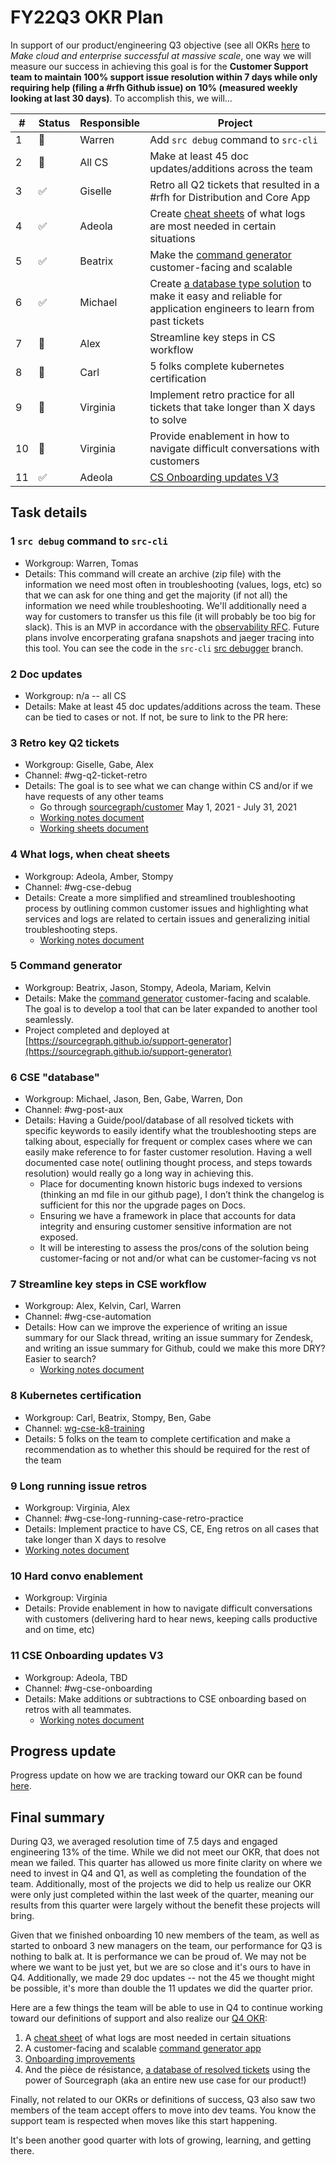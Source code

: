 # FY22Q3 OKR Plan

In support of our product/engineering Q3 objective (see all OKRs [here](../company/goals/2022_q3.md) to _Make cloud and enterprise successful at massive scale_, one way we will measure our success in achieving this goal is for the **Customer Support team to maintain 100% support issue resolution within 7 days while only requiring help (filing a #rfh Github issue) on 10% (measured weekly looking at last 30 days)**. To accomplish this, we will…

| #   | Status | Responsible | Project                                                                                                                                         |
| --- | ------ | ----------- | ----------------------------------------------------------------------------------------------------------------------------------------------- |
| 1   | 🚫     | Warren      | Add `src debug` command to `src-cli`                                                                                                            |
| 2   | 🚫     | All CS      | Make at least 45 doc updates/additions across the team                                                                                          |
| 3   | ✅     | Giselle     | Retro all Q2 tickets that resulted in a #rfh for Distribution and Core App                                                                      |
| 4   | ✅     | Adeola      | Create [cheat sheets](debugging-cheat-sheet.md) of what logs are most needed in certain situations                                              |
| 5   | ✅     | Beatrix     | Make the [command generator](https://command-generator.netlify.app/) customer-facing and scalable                                               |
| 6   | ✅     | Michael     | Create [a database type solution](zendesk-ticket-exporter.md) to make it easy and reliable for application engineers to learn from past tickets |
| 7   | 🚫     | Alex        | Streamline key steps in CS workflow                                                                                                             |
| 8   | 🚫     | Carl        | 5 folks complete kubernetes certification                                                                                                       |
| 9   | 🚫     | Virginia    | Implement retro practice for all tickets that take longer than X days to solve                                                                  |
| 10  | 🚫     | Virginia    | Provide enablement in how to navigate difficult conversations with customers                                                                    |
| 11  | ✅     | Adeola      | [CS Onboarding updates V3](cs-onboard-mentor.md)                                                                                                |

## Task details

### 1 `src debug` command to `src-cli`

- Workgroup: Warren, Tomas
- Details: This command will create an archive (zip file) with the information we need most often in troubleshooting (values, logs, etc) so that we can ask for one thing and get the majority (if not all) the information we need while troubleshooting. We'll additionally need a way for customers to transfer us this file (it will probably be too big for slack). This is an MVP in accordance with the [observability RFC](https://docs.google.com/document/d/1KjV9pNkwCwqzV5ugW6Bn0eQDZw2L8lVuWaaf7IvVYgQ/edit#). Future plans involve encorperating grafana snapshots and jaeger tracing into this tool. You can see the code in the `src-cli` [src debugger](https://github.com/sourcegraph/src-cli/blob/src-debugger/cmd/src/debug.go) branch.

### 2 Doc updates

- Workgroup: n/a -- all CS
- Details: Make at least 45 doc updates/additions across the team. These can be tied to cases or not. If not, be sure to link to the PR here:

### 3 Retro key Q2 tickets

- Workgroup: Giselle, Gabe, Alex
- Channel: #wg-q2-ticket-retro
- Details: The goal is to see what we can change within CS and/or if we have requests of any other teams
  - Go through [sourcegraph/customer](https://github.com/sourcegraph/customer/issues) May 1, 2021 - July 31, 2021
  - [Working notes document](https://docs.google.com/document/d/1cxjPXLxtwZ_TXy66Dv0fl-E96ko3WsY5ERVn9nXyNL0/edit)
  - [Working sheets document](https://docs.google.com/spreadsheets/d/1Gmsa-ZgIsiXj6feXVl2rlepoQf8GEM-5H3tGMxersdY/edit#gid=0)

### 4 What logs, when cheat sheets

- Workgroup: Adeola, Amber, Stompy
- Channel: #wg-cse-debug
- Details: Create a more simplified and streamlined troubleshooting process by outlining common customer issues and highlighting what services and logs are related to certain issues and generalizing initial troubleshooting steps.
  - [Working notes document](https://docs.google.com/document/d/13S8OH7Rm3xmxE8ttm6EJMV4bsPWRdWdv17VnBvuThUs/edit)

### 5 Command generator

- Workgroup: Beatrix, Jason, Stompy, Adeola, Mariam, Kelvin
- Details: Make the [command generator](https://sourcegraph.github.io/support-tools/command-generator/beta/) customer-facing and scalable. The goal is to develop a tool that can be later expanded to another tool seamlessly.
- Project completed and deployed at [https://sourcegraph.github.io/support-generator](https://sourcegraph.github.io/support-generator)

### 6 CSE "database"

- Workgroup: Michael, Jason, Ben, Gabe, Warren, Don
- Channel: #wg-post-aux
- Details: Having a Guide/pool/database of all resolved tickets with specific keywords to easily identify what the troubleshooting steps are talking about, especially for frequent or complex cases where we can easily make reference to for faster customer resolution. Having a well documented case note( outlining thought process, and steps towards resolution) would really go a long way in achieving this.
  - Place for documenting known historic bugs indexed to versions (thinking an md file in our github page), I don’t think the changelog is sufficient for this nor the upgrade pages on Docs.
  - Ensuring we have a framework in place that accounts for data integrity and ensuring customer sensitive information are not exposed.
  - It will be interesting to assess the pros/cons of the solution being customer-facing or not and/or what can be customer-facing vs not

### 7 Streamline key steps in CSE workflow

- Workgroup: Alex, Kelvin, Carl, Warren
- Channel: #wg-cse-automation
- Details: How can we improve the experience of writing an issue summary for our Slack thread, writing an issue summary for Zendesk, and writing an issue summary for Github, could we make this more DRY? Easier to search?
  - [Working notes document](https://docs.google.com/document/d/1D5_o08GFNZ318trY1hZkZHclBtXkzZrdNKn29a2_Uhc/edit#)

### 8 Kubernetes certification

- Workgroup: Carl, Beatrix, Stompy, Ben, Gabe
- Channel: [wg-cse-k8-training](https://sourcegraph.slack.com/archives/C02BETMDNBD)
- Details: 5 folks on the team to complete certification and make a recommendation as to whether this should be required for the rest of the team

### 9 Long running issue retros

- Workgroup: Virginia, Alex
- Channel: #wg-cse-long-running-case-retro-practice
- Details: Implement practice to have CS, CE, Eng retros on all cases that take longer than X days to resolve
- [Working notes document](https://docs.google.com/document/d/1RG2phsY5Ql2XP8qqf08asPnXA7MtAyWq_LevPouoOtA/edit)

### 10 Hard convo enablement

- Workgroup: Virginia
- Details: Provide enablement in how to navigate difficult conversations with customers (delivering hard to hear news, keeping calls productive and on time, etc)

### 11 CSE Onboarding updates V3

- Workgroup: Adeola, TBD
- Channel: #wg-cse-onboarding
- Details: Make additions or subtractions to CSE onboarding based on retros with all teammates.
  - [Working notes document](https://docs.google.com/document/d/1EJyXAk5PptGjZKtCK-4PHoxS_bMVHlEJmYF9v8wRTk8/edit#)

## Progress update

Progress update on how we are tracking toward our OKR can be found [here](https://docs.google.com/spreadsheets/d/11SJb0KdkT0Kmp0epjSkJ1TnzuWilnLEhILGrjl9kFCU/edit#gid=0).

## Final summary

During Q3, we averaged resolution time of 7.5 days and engaged engineering 13% of the time. While we did not meet our OKR, that does not mean we failed. This quarter has allowed us more finite clarity on where we need to invest in Q4 and Q1, as well as completing the foundation of the team. Additionally, most of the projects we did to help us realize our OKR were only just completed within the last week of the quarter, meaning our results from this quarter were largely without the benefit these projects will bring.

Given that we finished onboarding 10 new members of the team, as well as started to onboard 3 new managers on the team, our performance for Q3 is nothing to balk at. It is performance we can be proud of. We may not be where we want to be just yet, but we are so close and it's ours to have in Q4. Additionally, we made 29 doc updates -- not the 45 we thought might be possible, it's more than double the 11 updates we did the quarter prior.

Here are a few things the team will be able to use in Q4 to continue working toward our definitions of support and also realize our [Q4 OKR](FY22Q4-OKR-Plan.md):

1. A [cheat sheet](debugging-cheat-sheet.md) of what logs are most needed in certain situations
2. A customer-facing and scalable [command generator app](https://sourcegraph.github.io/support-generator/)
3. [Onboarding improvements](cs-onboard-mentor.md)
4. And the pièce de résistance, [a database of resolved tickets](zendesk-ticket-exporter.md) using the power of Sourcegraph (aka an entire new use case for our product!)

Finally, not related to our OKRs or definitions of success, Q3 also saw two members of the team accept offers to move into dev teams. You know the support team is respected when moves like this start happening.

It's been another good quarter with lots of growing, learning, and getting there.
